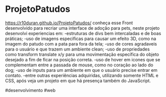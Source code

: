 # ProjetoPatudos
https://r10duran.github.io/ProjetoPatudos/ 
conheça esse Front desenvolvido para recriar uma interface de adoção para pets, neste projeto desenvolvi experiencias em:
-estruturas de divs bem intercaladas e de boas práticas;
-uso de imagens especificas para causar um efeito 3D, como na imagem do patudo com a pata para fora da tela; 
-uso de cores agradaveis para o usuário e que trazem um ambiente clean;
-uso de propriedades como transform translate x/y para uma movimentação específica do objeto desejado a fim de ficar na posição correta. 
-uso de hover em icones que se complementam entre a passada de mouse, como no coração ao lado do dog;
-uso de inputs para um ambiente em que o usuário precise entrar em contato.
-entre outras experiências adquiridas, utilizando somente HTML e CSS, após veja um projeto em que há presença também do JavaScript.

#desenvolvimento
#web
